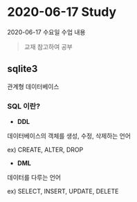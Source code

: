 # 2020-06-17 Study

2020-06-17 수요일 수업 내용

> 교재 참고하여 공부

## sqlite3

관계형 데이터베이스

### SQL 이란?

- **DDL**

데이터베이스의 객체를 생성, 수정, 삭제하는 언어

ex) CREATE, ALTER, DROP

- **DML**

데이터를 다루는 언어

ex) SELECT, INSERT, UPDATE, DELETE

